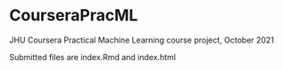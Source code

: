 # CourseraPracML
JHU Coursera Practical Machine Learning course project, October 2021

Submitted files are index.Rmd and index.html